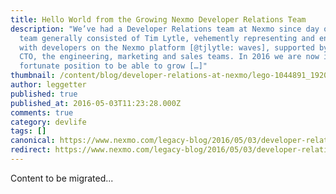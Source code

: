 ```yaml
---
title: Hello World from the Growing Nexmo Developer Relations Team
description: "We’ve had a Developer Relations team at Nexmo since day one. The
  team generally consisted of Tim Lytle, vehemently representing and engaging
  with developers on the Nexmo platform [@tjlytle: waves], supported by our CEO,
  CTO, the engineering, marketing and sales teams. In 2016 we are now in the
  fortunate position to be able to grow […]"
thumbnail: /content/blog/developer-relations-at-nexmo/lego-1044891_1920.jpg
author: leggetter
published: true
published_at: 2016-05-03T11:23:28.000Z
comments: true
category: devlife
tags: []
canonical: https://www.nexmo.com/legacy-blog/2016/05/03/developer-relations-at-nexmo
redirect: https://www.nexmo.com/legacy-blog/2016/05/03/developer-relations-at-nexmo
---
```


Content to be migrated...
